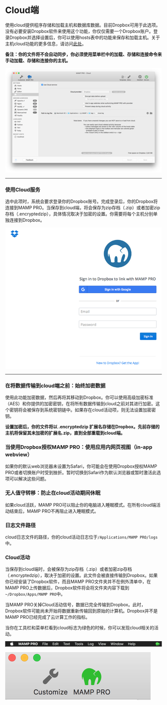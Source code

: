 # Cloud端

使用cloud提供程序存储和加载主机和数据库数据。目前Dropbox可用于此选项。没有必要安装Dropbox软件来使用这个功能，你仅仅需要一个Dropbox账户。登录Dropbox并选择设置后，你可以使用hosts表中的功能来保存和加载主机。关于主机cloud功能的更多信息，请访问[此处](../Hosts/Clouds.md)。

**备注：你的文件将不会自动同步，你必须使用菜单栏中的加载、存储和连接命令来手动加载、存储和连接你的主机。**

![cloud.png](./media/cloud.png)


----------

### 使用Cloud服务

选中此项时，系统会要求登录你的Dropbox账号。完成登录后，你的Dropbox将连接到MAMP PRO。当保存到cloud端，将会保存为zip存档（.zip）或者加密zip存档（.encryptedzip），具体情况取决于加密的设置。你需要将每个主机分别单独连接到Dropbox。

![dropbox.png](./media/dropbox.png)

----------

### 在将数据传输到cloud端之前：始终加密数据

使用此功能加密数据，然后再将其移动到Dropbox。你可以使用高级加密标准（AES）和你提供的加密密钥，在将所有数据传输到cloud之前对其进行加密。这个密钥将会被保存到系统密钥链中。如果存在cloud活动项，则无法设置加密密钥。

**设置加密后，你的文件将以 .encryptedzip 扩展名存储在Dropbox。先前存储的主机将保留其未加密的扩展名.zip，直到全部重载到cloud端。**

### 当使用Dropbox授权MAMP PRO：使用应用内网页视图（in-app webview）

如果你的默认web浏览器未设置为Safari，你可能会在使用Dropbox授权MAMP PRO或者切换账户时受到挫折。暂时切换到Safari作为默认浏览器或暂时激活此选项可以解决这些问题。

### 无人值守转移：防止在cloud活动期间休眠

如果cloud活跃，MAMP PRO可以阻止你的电脑进入睡眠模式。在所有cloud端活动结束后，MAMP PRO不再阻止进入睡眠模式。

### 日志文件路径

cloud日志文件的路径，你的cloud活动日志位于`/Applications/MAMP PRO/logs`中。

### Cloud活动

当保存到cloud端时，会被保存为zip存档（.zip）或者加密zip存档（.encryptedzip），取决于加密的设置。此文件会被直接传输到Dropbox。如果你已经安装了Dropbox软件，而且MAMP PRO文件夹并不在例外清单中，在MAMP PRO上传数据后，Dropbox软件将会将文件夹内容下载到`~/Dropbox/Apps/MAMP PRO`中。

当MAMP PRO关掉Cloud活动信号，数据已完全传输到Dropbox。此时，Dropbox软件可能尚未开始将数据重新传输回到原始的计算机。Dropbox并不是MAMP PRO已经完成了云计算工作的指标。

当你在工具栏和菜单栏看到cloud标志为绿色的时候，你可以发现cloud相关的活动。

![menuBar.png](./media/menuBar.png)

![toolBar.png](./media/toolBar.png)


